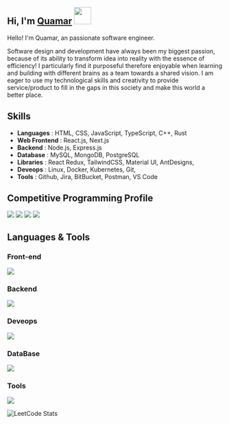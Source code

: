 <h2> Hi, I'm <a href="https://github.com/Tyagiquamar" target="_blank">Quamar</a>
    <img src="https://raw.githubusercontent.com/rubiin/rubiin/master/pikahello.gif" width="40px" height="40px">
</h2>

<p>Hello! I'm Quamar, an passionate software engineer.

Software design and development have always been my biggest passion, because of its ability to transform idea into reality with the essence of efficiency! I particularly find it purposeful therefore enjoyable when learning and building with different brains as a team towards a shared vision. I am eager to use my technological skills and creativity to provide service/product to fill in the gaps in this society and make this world a better place.</p>

## Skills

- <b>Languages</b> : HTML, CSS, JavaScript, TypeScript, C++, Rust
- <b>Web Frontend</b> : React.js, Next.js
- <b>Backend</b> : Node.js, Express.js
- <b>Database</b> : MySQL, MongoDB, PostgreSQL
- <b>Libraries</b> : React Redux, TailwindCSS, Material UI, AntDesigns,
- <b>Deveops</b> : Linux, Docker, Kubernetes, Git, 
- <b>Tools</b> : Github, Jira, BitBucket, Postman, VS Code

## Competitive Programming Profile
<p align="left">
  <a href = "https://leetcode.com/u/mohdquamartyagi/ "><img src="https://img.shields.io/badge/-Leetcode-%23333?style=for-the-badge&logo=Leetcode&logoColor=yellow" target="_blank"/></a>
  <a href = "https://codeforces.com/profile/infernalshadow0313"><img src="https://img.shields.io/badge/-Codeforces-%23333?style=for-the-badge&logo=codeforceslogoColor=blue" target="_blank"/></a>
     <a href = "https://www.geeksforgeeks.org/user/iamqamartyagi/"><img src="https://img.shields.io/badge/-GeeksForGeeks-%23333?style=for-the-badge&logo=GeeksForGeekslogoColor=green" target="_blank"/></a>
  <a href = "https://www.codechef.com/users/neat_peace_05"><img src="https://img.shields.io/badge/-Codechef-%23333?style=for-the-badge&logo=codechef&logoColor=white" target="_blank"/></a>
  
</p>


## Languages & Tools

<h3 align="left">Front-end</h3>
<p align="left">
  <a href="https://skillicons.dev">
    <img src="https://skillicons.dev/icons?i=css,html,js,ts,react,tailwind,bootstrap" />
  </a>
</p>
<h3 align="left">Backend</h3>
<p align="left">
  <a href="https://skillicons.dev">
    <img src="https://skillicons.dev/icons?i=express,nextjs,nodejs,fastapi" />
  </a>
</p>
<h3 align="left">Deveops</h3>
<p align="left">
  <a href="https://skillicons.dev">
    <img src="https://skillicons.dev/icons?i=docker,kubernetes,git,linux" />
  </a>
</p>
<h3 align="left">DataBase</h3>
<p align="left">
  <a href="https://skillicons.dev">
    <img src="https://skillicons.dev/icons?i=firebase,mongodb,mysql,postgres" />
  </a>
</p>
<h3 align="left">Tools</h3>
<p align="left"> 
  <a href="https://skillicons.dev">
    <img src="https://skillicons.dev/icons?i=docker,kubernetes,figma,github,bitbucket,nginx,postman,visualstudio,vscode,xd" />
  </a>
</p>
<p>
    <img src="https://leetcode.card.workers.dev/mohdquamartyagi?theme=dark&font=baloo&extension=null" alt="LeetCode Stats">
</p>


